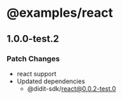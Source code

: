 # @examples/react

## 1.0.0-test.2

### Patch Changes

- react support
- Updated dependencies
  - @didit-sdk/react@0.0.2-test.0
